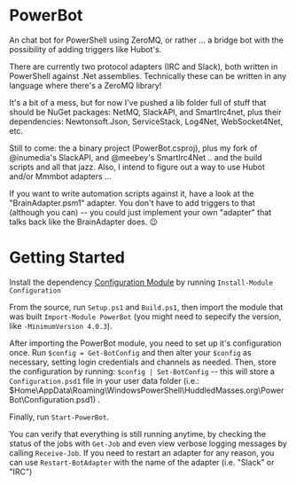 PowerBot
========

An chat bot for PowerShell using ZeroMQ, or rather ... a bridge bot with the possibility of adding triggers like Hubot's.

There are currently two protocol adapters (IRC and Slack), both written in PowerShell against .Net assemblies.  Technically these can be written in any language where there's a ZeroMQ library!

It's a bit of a mess, but for now I've pushed a lib folder full of stuff that should be NuGet packages: NetMQ, SlackAPI, and SmartIrc4net, plus their dependencies: Newtonsoft.Json, ServiceStack, Log4Net, WebSocket4Net, etc.

Still to come: the a binary project (PowerBot.csproj), plus my fork of @inumedia's SlackAPI, and @meebey's SmartIrc4Net .. and the build scripts and all that jazz. Also, I intend to figure out a way to use Hubot and/or Mmmbot adapters ...

If you want to write automation scripts against it, have a look at the "BrainAdapter.psm1" adapter. You don't have to add triggers to that (although you can) -- you could just implement your own "adapter" that talks back like the BrainAdapter does. :wink:


Getting Started
===============

Install the dependency [Configuration Module](https://github.com/PoshCode/Configuration) by running `Install-Module Configuration`

From the source, run `Setup.ps1` and `Build.ps1`, then import the module that was built `Import-Module PowerBot` (you might need to sepecify the version, like `-MinimumVersion 4.0.3`).

After importing the PowerBot module, you need to set up it's configuration once. Run `$config = Get-BotConfig` and then alter your `$config` as necessary, setting login credentials and channels as needed. 
Then, store the configuration by running: `$config | Set-BotConfig` -- this will store a `Configuration.psd1` file in your user data folder (i.e.: $Home\AppData\Roaming\WindowsPowerShell\HuddledMasses.org\PowerBot\Configuration.psd1) . 

Finally, run `Start-PowerBot`.

You can verify that everything is still running anytime, by checking the status of the jobs with `Get-Job` and even view verbose logging messages by calling `Receive-Job`.  If you need to restart an adapter for any reason, you can use `Restart-BotAdapter` with the name of the adapter (i.e. "Slack" or "IRC")
  